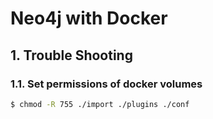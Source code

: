 # Neo4j with Docker

## 1. Trouble Shooting

### 1.1. Set permissions of docker volumes

```bash
$ chmod -R 755 ./import ./plugins ./conf
```
